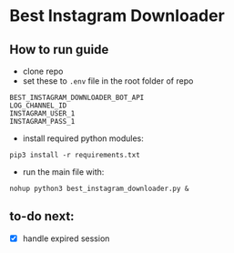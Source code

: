 # Best Instagram Downloader

## How to run guide
- clone repo
- set these to `.env` file in the root folder of repo
```
BEST_INSTAGRAM_DOWNLOADER_BOT_API
LOG_CHANNEL_ID
INSTAGRAM_USER_1
INSTAGRAM_PASS_1
```
- install required python modules:
```
pip3 install -r requirements.txt
```
- run the main file with:
```
nohup python3 best_instagram_downloader.py &
```

## to-do next:
- [x] handle expired session
